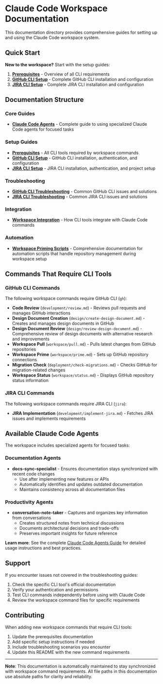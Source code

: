 # Claude Code Workspace Documentation

This documentation directory provides comprehensive guides for setting up and using the Claude Code workspace system.

## Quick Start

**New to the workspace?** Start with the setup guides:

1. **[Prerequisites](/home/croche/Work/projects/docs/setup/prerequisites.md)** - Overview of all CLI requirements
2. **[GitHub CLI Setup](/home/croche/Work/projects/docs/setup/github-cli-setup.md)** - Complete GitHub CLI installation and configuration
3. **[JIRA CLI Setup](/home/croche/Work/projects/docs/setup/jira-cli-setup.md)** - Complete JIRA CLI installation and configuration

## Documentation Structure

### Core Guides
- **[Claude Code Agents](/home/croche/Work/projects/docs/claude-code-agents.md)** - Complete guide to using specialized Claude Code agents for focused tasks

### Setup Guides
- **[Prerequisites](/home/croche/Work/projects/docs/setup/prerequisites.md)** - All CLI tools required by workspace commands
- **[GitHub CLI Setup](/home/croche/Work/projects/docs/setup/github-cli-setup.md)** - GitHub CLI installation, authentication, and configuration
- **[JIRA CLI Setup](/home/croche/Work/projects/docs/setup/jira-cli-setup.md)** - JIRA CLI installation, authentication, and project setup

### Troubleshooting
- **[GitHub CLI Troubleshooting](/home/croche/Work/projects/docs/troubleshooting/github-cli-troubleshooting.md)** - Common GitHub CLI issues and solutions
- **[JIRA CLI Troubleshooting](/home/croche/Work/projects/docs/troubleshooting/jira-cli-troubleshooting.md)** - Common JIRA CLI issues and solutions

### Integration
- **[Workspace Integration](/home/croche/Work/projects/docs/integration/workspace-integration.md)** - How CLI tools integrate with Claude Code commands

### Automation
- **[Workspace Priming Scripts](/home/croche/Work/projects/docs/automation/workspace-priming-scripts.md)** - Comprehensive documentation for automation scripts that handle repository management during workspace setup

## Commands That Require CLI Tools

### GitHub CLI Commands
The following workspace commands require GitHub CLI (`gh`):
- **Code Review** (`development/review.md`) - Reviews pull requests and manages GitHub interactions
- **Design Document Creation** (`design/create-design-document.md`) - Creates and manages design documents in GitHub
- **Design Document Review** (`design/review-design-document.md`) - Comprehensive review of design documents with alternative research and improvements
- **Workspace Pull** (`workspace/pull.md`) - Pulls latest changes from GitHub repositories
- **Workspace Prime** (`workspace/prime.md`) - Sets up GitHub repository connections
- **Migration Check** (`deployment/check-migrations.md`) - Checks GitHub for migration-related changes
- **Workspace Status** (`workspace/status.md`) - Displays GitHub repository status information

### JIRA CLI Commands
The following workspace commands require JIRA CLI (`jira`):
- **JIRA Implementation** (`development/implement-jira.md`) - Fetches JIRA issues and implements requirements

## Available Claude Code Agents

The workspace includes specialized agents for focused tasks:

### Documentation Agents
- **docs-sync-specialist** - Ensures documentation stays synchronized with recent code changes
  - Use after implementing new features or APIs
  - Automatically identifies and updates outdated documentation
  - Maintains consistency across all documentation files

### Productivity Agents  
- **conversation-note-taker** - Captures and organizes key information from conversations
  - Creates structured notes from technical discussions
  - Documents architectural decisions and trade-offs
  - Preserves important insights for future reference

**Learn more**: See the complete [Claude Code Agents Guide](/home/croche/Work/projects/docs/claude-code-agents.md) for detailed usage instructions and best practices.

## Support

If you encounter issues not covered in the troubleshooting guides:

1. Check the specific CLI tool's official documentation
2. Verify your authentication and permissions
3. Test CLI commands independently before using with Claude Code
4. Review the workspace command files for specific requirements

## Contributing

When adding new workspace commands that require CLI tools:

1. Update the prerequisites documentation
2. Add specific setup instructions if needed
3. Include troubleshooting scenarios you encounter
4. Update this README with the new command requirements

---

**Note**: This documentation is automatically maintained to stay synchronized with workspace command requirements. All file paths in this documentation use absolute paths for clarity and reliability.